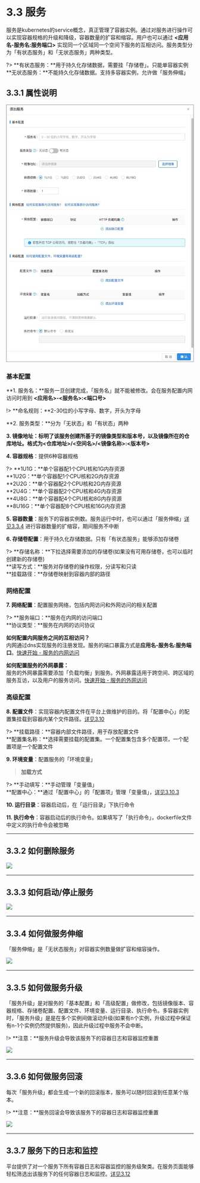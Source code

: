 # 3.3 服务
服务是kubernetes的service概念，真正管理了容器实例。通过对服务进行操作可以实现容器规格的升级和降级，容器数量的扩容和缩容。用户也可以通过 **<应用名-服务名:服务端口>** 实现同一个区域同一个空间下服务的互相访问。服务类型分为「有状态服务」和「无状态服务」两种类型。

?> **有状态服务：**用于持久化存储数据，需要挂「存储卷」。只能单容器实例    
   **无状态服务：**不能持久化存储数据。支持多容器实例，允许做「服务伸缩」

## 3.3.1 属性说明
![](_figures/quick-start/create-app-5.png) 

### 基本配置

**1. 服务名：**服务一旦创建完成，「服务名」就不能被修改。会在服务配置内网访问时用到 **<应用名>-<服务名>:<端口号>**

!> **命名规则：**2-30位的小写字母、数字，开头为字母

**2. 服务类型：**分为「无状态」和「有状态」两种

**3. 镜像地址：**标明了该服务创建所基于的镜像类型和版本号，以及镜像所在的仓库地址。格式为**<仓库地址>/<空间名>/<镜像名称>:<版本号>**

**4. 容器规格**：提供6种容器规格

?> **1U1G：**单个容器配1个CPU核和1G内存资源  
   **1U2G：**单个容器配1个CPU核和2G内存资源  
   **2U2G：**单个容器配2个CPU核和2G内存资源  
   **2U4G：**单个容器配2个CPU核和4G内存资源    
   **4U8G：**单个容器配4个CPU核和8G内存资源    
   **8U16G：**单个容器配8个CPU核和16G内存资源

**5. 容器数量**：服务下的容器实例数。服务运行中时，也可以通过「服务伸缩」[详见3.3.4](#jump4) 进行容器数量的扩缩容，期间服务不中断

**6. 存储卷配置**：用于持久化存储数据。只有「有状态服务」能够添加存储卷

?> **存储名称：**下拉选择需要添加的存储卷(如果没有可用存储卷，也可以临时创建新的存储卷)    
   **读写方式：**服务对存储卷的操作权限，分读写和只读   
   **挂载路径：**存储卷映射到容器内部的路径  

### 网络配置 
**7. 网络配置**：配置服务网络，包括内网访问和外网访问的相关配置

?> **服务端口：**服务在内网的访问端口    
   **协议类型：**服务在内网的访问协议

**如何配置内网服务之间的互相访问？**    
内网通过dns实现服务的注册发现。服务的端口暴露方式是**应用名-服务名:服务端口**。[快速开始 - 服务的内网访问](quick-start/cluster-app.md)

**如何配置服务的外网暴露：**    
服务的外网暴露需要添加「负载均衡」到服务。外网暴露适用于跨空间、跨区域的服务互访，以及用户的服务访问。[快速开始 - 服务的外网访问](quick-start/cluster-app.md)

### 高级配置
**8. 配置文件**：实现容器内配置文件在平台上做维护的目的。将「配置中心」的配置集挂载到容器内某个文件路径。[详见3.10](user-guide/configmap.md)

?> **挂载路径：**容器内部文件路径，用于存放配置文件    
   **配置集名称：**选择需要挂载的配置集。一个配置集包含多个配置项，一个配置项是一个配置文件
   
**9. 环境变量**：配置服务的「环境变量」

> **加载方式**

?> **手动填写：**手动管理「变量值」  
   **配置中心：**通过「配置中心」的「配置项」管理「变量值」，[详见3.10.3](https://kirk-enterprise.github.io/kirk-docs/#/user-guide/configmap?id=_3103-环境变量中的应用)

**10. 运行目录**：容器启动后，在「运行目录」下执行命令

**11. 执行命令**：容器启动后的执行命令。如果填写了「执行命令」，dockerfile文件中定义的执行命令会被忽略
***

## 3.3.2 如何删除服务

![](_figures/user-guide/service-delete.gif)
***

## 3.3.3 如何启动/停止服务

![](_figures/user-guide/service-start-stop.gif)
***

## <span id="jump4">3.3.4 如何做服务伸缩</span>

「服务伸缩」是「无状态服务」对容器实例数量做扩容和缩容操作。

![](_figures/user-guide/service-scale.gif)
***

## 3.3.5 如何做服务升级

「服务升级」是对服务的「基本配置」和「高级配置」做修改，包括镜像版本、容器规格、存储卷配置、配置文件、环境变量、运行目录、执行命令。多容器实例时，「服务升级」是是在多个实例间做滚动升级(如果有n个实例，升级过程中保证有n-1个实例仍然提供服务)，因此升级过程中服务不会中断。

!> **注意：**服务升级会导致该服务下的容器日志和容器监控重置

![](_figures/user-guide/service-upgrade.gif)

***
## 3.3.6 如何做服务回滚

每次「服务升级」都会生成一个新的回滚版本，服务可以随时回滚到任意某个版本。

!> **注意：**服务回滚会导致该服务下的容器日志和容器监控重置

![](_figures/user-guide/service-rollback.gif)

***
## 3.3.7 服务下的日志和监控
平台提供了对一个服务下所有容器日志和容器监控的服务级聚类。在服务页面能够轻松筛选出该服务下的任何容器日志和监控。[详见3.12](user-guide/log-and-monitor.md)







